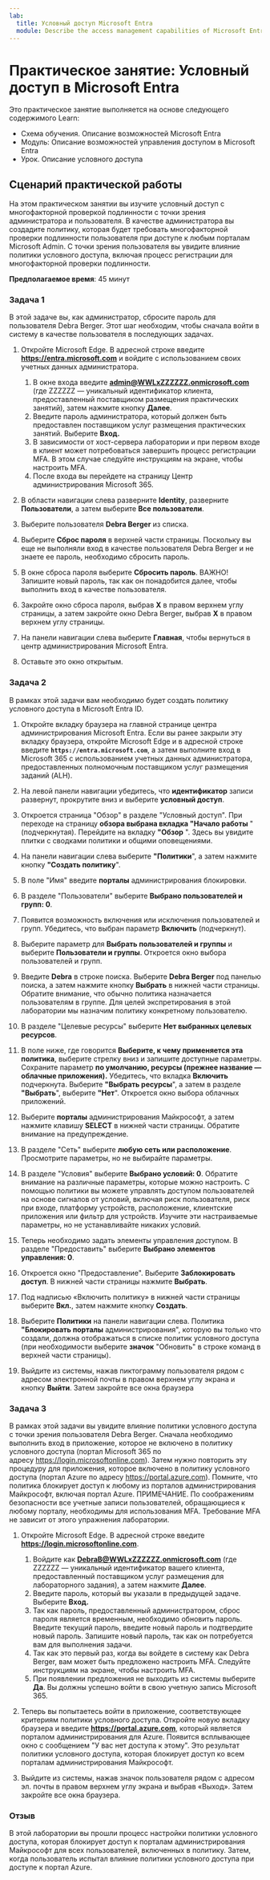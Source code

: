 ```yaml
---
lab:
  title: Условный доступ Microsoft Entra
  module: Describe the access management capabilities of Microsoft Entra
---
```


# Практическое занятие: Условный доступ в Microsoft Entra

Это практическое занятие выполняется на основе следующего содержимого Learn:

- Схема обучения. Описание возможностей Microsoft Entra
- Модуль: Описание возможностей управления доступом в Microsoft Entra
- Урок. Описание условного доступа

## Сценарий практической работы

На этом практическом занятии вы изучите условный доступ с многофакторной проверкой подлинности с точки зрения администратора и пользователя.  В качестве администратора вы создадите политику, которая будет требовать многофакторной проверки подлинности пользователя при доступе к любым порталам Microsoft Admin.  С точки зрения пользователя вы увидите влияние политики условного доступа, включая процесс регистрации для многофакторной проверки подлинности.

**Предполагаемое время**: 45 минут

### Задача 1

В этой задаче вы, как администратор, сбросите пароль для пользователя Debra Berger.  Этот шаг необходим, чтобы сначала войти в систему в качестве пользователя в последующих задачах.

1. Откройте Microsoft Edge.  В адресной строке введите **https://entra.microsoft.com** и войдите с использованием своих учетных данных администратора.
    1. В окне входа введите **admin@WWLxZZZZZZ.onmicrosoft.com** (где ZZZZZZ — уникальный идентификатор клиента, предоставленный поставщиком размещения практических занятий), затем нажмите кнопку **Далее**.
    1. Введите пароль администратора, который должен быть предоставлен поставщиком услуг размещения практических занятий. Выберите **Вход.**
    1. В зависимости от хост-сервера лаборатории и при первом входе в клиент может потребоваться завершить процесс регистрации MFA. В этом случае следуйте инструкциям на экране, чтобы настроить MFA.
    1. После входа вы перейдете на страницу Центр администрирования Microsoft 365.

1. В области навигации слева разверните **Identity**, разверните **Пользователи**, а затем выберите **Все пользователи**.

1. Выберите пользователя **Debra Berger** из списка.

1. Выберите **Сброс пароля** в верхней части страницы. Поскольку вы еще не выполняли вход в качестве пользователя Debra Berger и не знаете ее пароль, необходимо сбросить пароль.

1. В окне сброса пароля выберите **Сбросить пароль**.  ВАЖНО! Запишите новый пароль, так как он понадобится далее, чтобы выполнить вход в качестве пользователя.

1. Закройте окно сброса пароля, выбрав **X** в правом верхнем углу страницы, а затем закройте окно Debra Berger, выбрав **X** в правом верхнем углу страницы.

1. На панели навигации слева выберите **Главная**, чтобы вернуться в центр администрирования Microsoft Entra.

1. Оставьте это окно открытым.

### Задача 2

В рамках этой задачи вам необходимо будет создать политику условного доступа в Microsoft Entra ID.

1. Откройте вкладку браузера на главной странице центра администрирования Microsoft Entra.   Если вы ранее закрыли эту вкладку браузера, откройте Microsoft Edge и в адресной строке введите **`https://entra.microsoft.com`**, а затем выполните вход в Microsoft 365 с использованием учетных данных администратора, предоставленных полномочным поставщиком услуг размещения заданий (ALH).

1. На левой панели навигации убедитесь, что **идентификатор** записи развернут, прокрутите вниз и выберите **условный доступ**.

1. Откроется страница "Обзор" в разделе "Условный доступ". При переходе на страницу **обзора выбрана вкладка "Начало работы** " (подчеркнутая). Перейдите на вкладку **"Обзор** ". Здесь вы увидите плитки с сводками политики и общими оповещениями.

1. На панели навигации слева выберите **"Политики**", а затем нажмите кнопку **"Создать политику**".

1. В поле "Имя" введите **порталы** администрирования блокировки.

1. В разделе "Пользователи" выберите **Выбрано пользователей и групп: 0**.

1. Появится возможность включения или исключения пользователей и групп.  Убедитесь, что выбран параметр **Включить** (подчеркнут).

1. Выберите параметр для **Выбрать пользователей и группы** и выберите **Пользователи и группы**.  Откроется окно выбора пользователей и групп.  

1. Введите **Debra** в строке поиска.  Выберите **Debra Berger** под панелью поиска, а затем нажмите кнопку **Выбрать** в нижней части страницы.  Обратите внимание, что обычно политика назначается пользователям в группе.  Для целей экспретирования в этой лаборатории мы назначим политику конкретному пользователю.

1. В разделе "Целевые ресурсы" выберите **Нет выбранных целевых ресурсов**.

1. В поле ниже, где говорится **Выберите, к чему применяется эта политика**, выберите стрелку вниз и запишите доступные параметры.  Сохраните параметр **по умолчанию, ресурсы (прежнее название — облачные приложения).**  Убедитесь, что вкладка **Включить** подчеркнута.  Выберите **"Выбрать ресурсы**", а затем в разделе **"Выбрать**", выберите **"Нет**".  Откроется окно выбора облачных приложений.

1. Выберите **порталы** администрирования Майкрософт, а затем нажмите клавишу **SELECT** в нижней части страницы.  Обратите внимание на предупреждение.  

1. В разделе "Сеть" выберите **любую сеть или расположение**.  Просмотрите параметры, но не выбирайте параметры.

1. В разделе "Условия" выберите **Выбрано условий: 0**.  Обратите внимание на различные параметры, которые можно настроить.  С помощью политики вы можете управлять доступом пользователей на основе сигналов от условий, включая риск пользователя, риск при входе, платформу устройств, расположение, клиентские приложения или фильтр для устройств.  Изучите эти настраиваемые параметры, но не устанавливайте никаких условий.

1. Теперь необходимо задать элементы управления доступом.  В разделе "Предоставить" выберите **Выбрано элементов управления: 0**.

1. Откроется окно "Предоставление".  Выберите **Заблокировать доступ**. В нижней части страницы нажмите **Выбрать**.

1. Под надписью «Включить политику» в нижней части страницы выберите **Вкл.**, затем нажмите кнопку **Создать**.

1. Выберите **Политики** на панели навигации слева. Политика **"Блокировать порталы** администрирования", которую вы только что создали, должна отображаться в списке политик условного доступа (при необходимости выберите **значок** "Обновить" в строке команд в верхней части страницы).

1. Выйдите из системы, нажав пиктограмму пользователя рядом с адресом электронной почты в правом верхнем углу экрана и кнопку **Выйти**. Затем закройте все окна браузера

### Задача 3

В рамках этой задачи вы увидите влияние политики условного доступа с точки зрения пользователя Debra Berger. Сначала необходимо выполнить вход в приложение, которое не включено в политику условного доступа (портал Microsoft 365 по адресу https://login.microsoftonline.com).  Затем нужно повторить эту процедуру для приложения, которое включено в политику условного доступа (портал Azure по адресу https://portal.azure.com).  Помните, что политика блокирует доступ к любому из порталов администрирования Майкрософт, включая портал Azure.  ПРИМЕЧАНИЕ. По соображениям безопасности все учетные записи пользователей, обращающиеся к любому порталу, необходимы для использования MFA.  Требование MFA не зависит от этого упражнения лаборатории.

1. Откройте Microsoft Edge.  В адресной строке введите **https://login.microsoftonline.com**.
    1. Войдите как **DebraB@WWLxZZZZZZ.onmicrosoft.com** (где ZZZZZZ — уникальный идентификатор вашего клиента, предоставленный поставщиком услуг размещения для лабораторного задания), а затем нажмите **Далее**.
    1. Введите пароль, который вы указали в предыдущей задаче. Выберите **Вход.**
    1. Так как пароль, предоставленный администратором, сброс пароля является временным, необходимо обновить пароль. Введите текущий пароль, введите новый пароль и подтвердите новый пароль.  Запишите новый пароль, так как он потребуется вам для выполнения задачи.
    1. Так как это первый раз, когда вы войдете в систему как Debra Berger, вам может быть предложено настроить MFA. Следуйте инструкциям на экране, чтобы настроить MFA.
    1. При появлении предложения не выходить из системы выберите **Да**.  Вы должны успешно войти в свою учетную запись Microsoft 365.

1. Теперь вы попытаетесь войти в приложение, соответствующее критериям политики условного доступа. Откройте новую вкладку браузера и введите **https://portal.azure.com**, который является порталом администрирования для Azure.  Появится всплывающее окно с сообщением "У вас нет доступа к этому".  Это результат политики условного доступа, которая блокирует доступ ко всем порталам администрирования Майкрософт.

1. Выйдите из системы, нажав значок пользователя рядом с адресом эл. почты в правом верхнем углу экрана и выбрав «Выход». Затем закройте все окна браузера.

### Отзыв

В этой лаборатории вы прошли процесс настройки политики условного доступа, которая блокирует доступ к порталам администрирования Майкрософт для всех пользователей, включенных в политику.  Затем, когда пользователь испытал влияние политики условного доступа при доступе к портал Azure.
